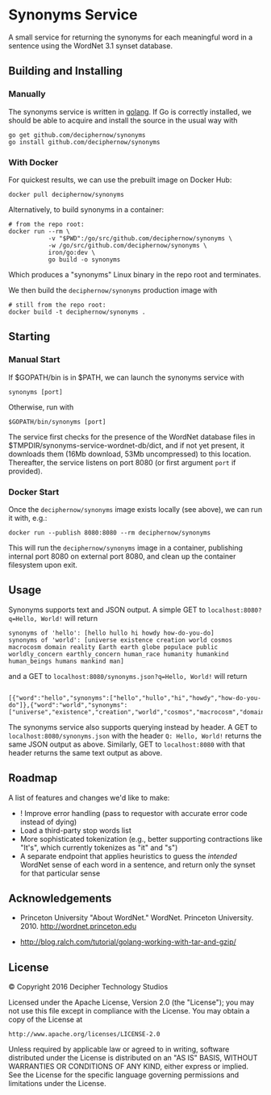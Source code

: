 Synonyms Service
================

A small service for returning the synonyms for each meaningful word in a sentence using the WordNet 3.1 synset database.

Building and Installing
-----------------------

### Manually

The synonyms service is written in [golang](https://golang.org/). If Go is correctly installed, we should be able to acquire and install the source in the usual way with

```{bash}
go get github.com/deciphernow/synonyms
go install github.com/deciphernow/synonyms
```

### With Docker

For quickest results, we can use the prebuilt image on Docker Hub:

```{bash}
docker pull deciphernow/synonyms
```

Alternatively, to build synonyms in a container:

```{bash}
# from the repo root:
docker run --rm \
           -v "$PWD":/go/src/github.com/deciphernow/synonyms \
           -w /go/src/github.com/deciphernow/synonyms \
           iron/go:dev \
           go build -o synonyms
```

Which produces a "synonyms" Linux binary in the repo root and terminates.

We then build the `deciphernow/synonyms` production image with

```{bash}
# still from the repo root:
docker build -t deciphernow/synonyms .
```

Starting
--------

### Manual Start

If $GOPATH/bin is in $PATH, we can launch the synonyms service with

```{bash}
synonyms [port]
```

Otherwise, run with

```{bash}
$GOPATH/bin/synonyms [port]
```

The service first checks for the presence of the WordNet database files in $TMPDIR/synonyms-service-wordnet-db/dict, and if not yet present, it downloads them (16Mb download, 53Mb uncompressed) to this location. Thereafter, the service listens on port 8080 (or first argument `port` if provided).

### Docker Start

Once the `deciphernow/synonyms` image exists locally (see above), we can run it with, e.g.:

```{bash}
docker run --publish 8080:8080 --rm deciphernow/synonyms
```

This will run the `deciphernow/synonyms` image in a container, publishing internal port 8080 on external port 8080, and clean up the container filesystem upon exit.

Usage
-----

Synonyms supports text and JSON output. A simple GET to `localhost:8080?q=Hello, World!` will return

```
synonyms of 'hello': [hello hullo hi howdy how-do-you-do]
synonyms of 'world': [universe existence creation world cosmos macrocosm domain reality Earth earth globe populace public worldly_concern earthly_concern human_race humanity humankind human_beings humans mankind man]
```

and a GET to `localhost:8080/synonyms.json?q=Hello, World!` will return

```{json}

[{"word":"hello","synonyms":["hello","hullo","hi","howdy","how-do-you-do"]},{"word":"world","synonyms":["universe","existence","creation","world","cosmos","macrocosm","domain","reality","Earth","earth","globe","populace","public","worldly_concern","earthly_concern","human_race","humanity","humankind","human_beings","humans","mankind","man"]}]
```

The synonyms service also supports querying instead by header. A GET to `localhost:8080/synonyms.json` with the header `Q: Hello, World!` returns the same JSON output as above. Similarly, GET to `localhost:8080` with that header returns the same text output as above.

Roadmap
-------

A list of features and changes we'd like to make:

* ! Improve error handling (pass to requestor with accurate error code instead of dying)
* Load a third-party stop words list
* More sophisticated tokenization (e.g., better supporting contractions like "It's", which currently tokenizes as "it" and "s")
* A separate endpoint that applies heuristics to guess the *intended* WordNet sense of each word in a sentence, and return only the synset for that particular sense

Acknowledgements
----------------

* Princeton University "About WordNet." WordNet. Princeton University. 2010. <http://wordnet.princeton.edu>

* http://blog.ralch.com/tutorial/golang-working-with-tar-and-gzip/

License
-------

© Copyright 2016 Decipher Technology Studios

Licensed under the Apache License, Version 2.0 (the "License");
you may not use this file except in compliance with the License.
You may obtain a copy of the License at

    http://www.apache.org/licenses/LICENSE-2.0

Unless required by applicable law or agreed to in writing, software
distributed under the License is distributed on an "AS IS" BASIS,
WITHOUT WARRANTIES OR CONDITIONS OF ANY KIND, either express or implied.
See the License for the specific language governing permissions and
limitations under the License.
